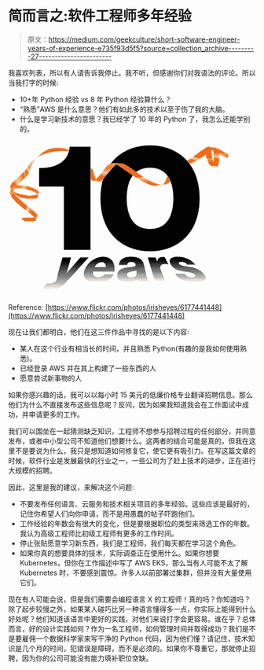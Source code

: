 # 简而言之:软件工程师多年经验

> 原文：<https://medium.com/geekculture/short-software-engineer-years-of-experience-e735f93d5f5?source=collection_archive---------27----------------------->

我喜欢列表，所以有人请告诉我停止。我不听，但感谢你们对我语法的评论。所以当我打字的时候:

*   10+年 Python 经验 vs 8 年 Python 经验算什么？
*   “熟悉”AWS 是什么意思？他们有如此多的技术以至于伤了我的大脑。
*   什么是学习新技术的意愿？我已经学了 10 年的 Python 了，我怎么还能学别的。

![](img/e6101c80e52ec05558212a61ef3feb2e.png)

Reference: [https://www.flickr.com/photos/irisheyes/6177441448](https://www.flickr.com/photos/irisheyes/6177441448)

现在让我们都明白，他们在这三件作品中寻找的是以下内容:

*   某人在这个行业有相当长的时间，并且熟悉 Python(有趣的是我如何使用熟悉)。
*   已经登录 AWS 并在其上构建了一些东西的人
*   愿意尝试新事物的人

如果你感兴趣的话，我可以以每小时 15 美元的低廉价格专业翻译招聘信息。那么他们为什么不直接发布这些信息呢？反问，因为如果我知道我会在工作面试中成功，并申请更多的工作。

我们可以围坐在一起猜测缺乏知识，工程师不想参与招聘过程的任何部分，并同意发布，或者中小型公司不知道他们想要什么。这两者的结合可能是真的，但我在这里不是要说为什么，我只是想知道如何修复它，使它更有吸引力。在写这篇文章的时候，软件行业是发展最快的行业之一，一些公司为了赶上技术的进步，正在进行大规模的招聘。

因此，这里是我的建议，来解决这个问题:

*   不要发布任何语言、云服务和技术相关项目的多年经验。这些应该是最好的，记住你希望人们向你申请，而不是用愚蠢的帖子吓跑他们。
*   工作经验的年数会有很大的变化，但是要根据职位的类型来筛选工作的年数。我认为高级工程师比初级工程师有更多的工作时间。
*   停止张贴愿意学习新东西，我们是工程师，我们每天都在学习这个角色。
*   如果你真的想要具体的技术，实际调查正在使用什么。如果你想要 Kubernetes，但你在工作描述中写了 AWS EKS，那么当有人可能不太了解 Kubernetes 时，不要感到震惊。许多人以前部署过集群，但并没有大量使用它们。

现在有人可能会说，但是我们需要会编程语言 X 的工程师！真的吗？你知道吗？除了起步较慢之外，如果某人碰巧比另一种语言懂得多一点，你实际上能得到什么好处呢？他们知道该语言中更好的实践，对他们来说打字会更容易。谁在乎？总体而言，好的设计实践如何？作为一名工程师，如何管理时间并取得成功？我们是不是要雇佣一个数据科学家来写干净的 Python 代码，因为他们懂？请记住，技术知识是几个月的时间，犯错误是障碍，而不是必须的。如果你不尊重它，那就停止招聘，因为你的公司可能没有能力填补职位空缺。